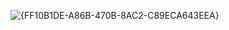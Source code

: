 ![{FF10B1DE-A86B-470B-8AC2-C89ECA643EEA}](https://github.com/user-attachments/assets/082f40a5-4c37-4fcf-83f1-aee7a677019f)
